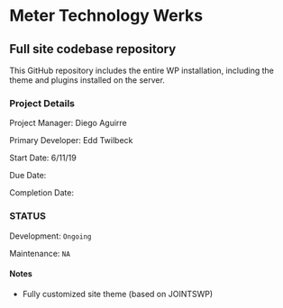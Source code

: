 Meter Technology Werks
======

Full site codebase repository
------

This GitHub repository includes the entire WP installation, including the theme and plugins installed on the server.

### Project Details
Project Manager: Diego Aguirre

Primary Developer: Edd Twilbeck

Start Date: 6/11/19

Due Date:

Completion Date:

### STATUS

Development: `Ongoing`

Maintenance: `NA`

#### Notes
* Fully customized site theme (based on JOINTSWP)